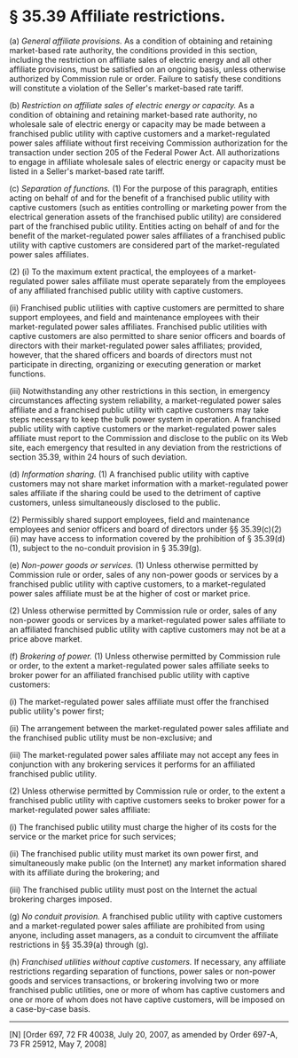 # § 35.39   Affiliate restrictions.

(a) *General affiliate provisions.* As a condition of obtaining and retaining market-based rate authority, the conditions provided in this section, including the restriction on affiliate sales of electric energy and all other affiliate provisions, must be satisfied on an ongoing basis, unless otherwise authorized by Commission rule or order. Failure to satisfy these conditions will constitute a violation of the Seller's market-based rate tariff.


(b) *Restriction on affiliate sales of electric energy or capacity.* As a condition of obtaining and retaining market-based rate authority, no wholesale sale of electric energy or capacity may be made between a franchised public utility with captive customers and a market-regulated power sales affiliate without first receiving Commission authorization for the transaction under section 205 of the Federal Power Act. All authorizations to engage in affiliate wholesale sales of electric energy or capacity must be listed in a Seller's market-based rate tariff.


(c) *Separation of functions.* (1) For the purpose of this paragraph, entities acting on behalf of and for the benefit of a franchised public utility with captive customers (such as entities controlling or marketing power from the electrical generation assets of the franchised public utility) are considered part of the franchised public utility. Entities acting on behalf of and for the benefit of the market-regulated power sales affiliates of a franchised public utility with captive customers are considered part of the market-regulated power sales affiliates.


(2) (i) To the maximum extent practical, the employees of a market-regulated power sales affiliate must operate separately from the employees of any affiliated franchised public utility with captive customers.


(ii) Franchised public utilities with captive customers are permitted to share support employees, and field and maintenance employees with their market-regulated power sales affiliates. Franchised public utilities with captive customers are also permitted to share senior officers and boards of directors with their market-regulated power sales affiliates; provided, however, that the shared officers and boards of directors must not participate in directing, organizing or executing generation or market functions.


(iii) Notwithstanding any other restrictions in this section, in emergency circumstances affecting system reliability, a market-regulated power sales affiliate and a franchised public utility with captive customers may take steps necessary to keep the bulk power system in operation. A franchised public utility with captive customers or the market-regulated power sales affiliate must report to the Commission and disclose to the public on its Web site, each emergency that resulted in any deviation from the restrictions of section 35.39, within 24 hours of such deviation.


(d) *Information sharing.* (1) A franchised public utility with captive customers may not share market information with a market-regulated power sales affiliate if the sharing could be used to the detriment of captive customers, unless simultaneously disclosed to the public.


(2) Permissibly shared support employees, field and maintenance employees and senior officers and board of directors under §§ 35.39(c)(2)(ii) may have access to information covered by the prohibition of § 35.39(d)(1), subject to the no-conduit provision in § 35.39(g).


(e) *Non-power goods or services.* (1) Unless otherwise permitted by Commission rule or order, sales of any non-power goods or services by a franchised public utility with captive customers, to a market-regulated power sales affiliate must be at the higher of cost or market price.


(2) Unless otherwise permitted by Commission rule or order, sales of any non-power goods or services by a market-regulated power sales affiliate to an affiliated franchised public utility with captive customers may not be at a price above market.


(f) *Brokering of power.* (1) Unless otherwise permitted by Commission rule or order, to the extent a market-regulated power sales affiliate seeks to broker power for an affiliated franchised public utility with captive customers:


(i) The market-regulated power sales affiliate must offer the franchised public utility's power first;


(ii) The arrangement between the market-regulated power sales affiliate and the franchised public utility must be non-exclusive; and


(iii) The market-regulated power sales affiliate may not accept any fees in conjunction with any brokering services it performs for an affiliated franchised public utility.


(2) Unless otherwise permitted by Commission rule or order, to the extent a franchised public utility with captive customers seeks to broker power for a market-regulated power sales affiliate:


(i) The franchised public utility must charge the higher of its costs for the service or the market price for such services;


(ii) The franchised public utility must market its own power first, and simultaneously make public (on the Internet) any market information shared with its affiliate during the brokering; and


(iii) The franchised public utility must post on the Internet the actual brokering charges imposed.


(g) *No conduit provision.* A franchised public utility with captive customers and a market-regulated power sales affiliate are prohibited from using anyone, including asset managers, as a conduit to circumvent the affiliate restrictions in §§ 35.39(a) through (g).


(h) *Franchised utilities without captive customers.* If necessary, any affiliate restrictions regarding separation of functions, power sales or non-power goods and services transactions, or brokering involving two or more franchised public utilities, one or more of whom has captive customers and one or more of whom does not have captive customers, will be imposed on a case-by-case basis.



---

[N] [Order 697, 72 FR 40038, July 20, 2007, as amended by Order 697-A, 73 FR 25912, May 7, 2008]




